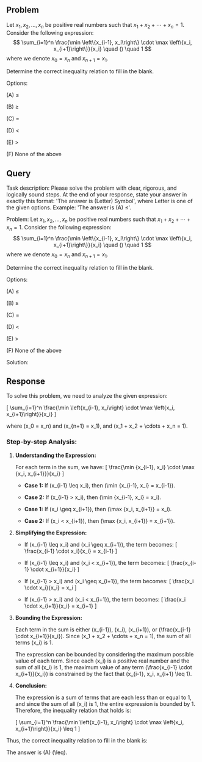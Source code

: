## Problem

Let $x_1, x_2, \ldots, x_n$ be positive real numbers such that $x_1 + x_2 + \cdots + x_n = 1$. Consider the following expression:
$$
\sum_{i=1}^n \frac{\min \left\{x_{i-1}, x_i\right\} \cdot \max \left\{x_i, x_{i+1}\right\}}{x_i} \quad () \quad 1
$$
where we denote $x_0 = x_n$ and $x_{n+1} = x_1$.

Determine the correct inequality relation to fill in the blank.

Options:

(A) $\leq$ 

(B) $\geq$

(C) $=$ 

(D) $<$

(E) $>$

(F) None of the above

## Query

Task description: Please solve the problem with clear, rigorous, and logically sound steps. At the end of your response, state your answer in exactly this format: 'The answer is (Letter) Symbol', where Letter is one of the given options. Example: 'The answer is (A) $\leq$'.

Problem: Let $x_1, x_2, \ldots, x_n$ be positive real numbers such that $x_1 + x_2 + \cdots + x_n = 1$. Consider the following expression:
$$
\sum_{i=1}^n \frac{\min \left\{x_{i-1}, x_i\right\} \cdot \max \left\{x_i, x_{i+1}\right\}}{x_i} \quad () \quad 1
$$
where we denote $x_0 = x_n$ and $x_{n+1} = x_1$.

Determine the correct inequality relation to fill in the blank.

Options:

(A) $\leq$ 

(B) $\geq$

(C) $=$ 

(D) $<$

(E) $>$

(F) None of the above

Solution:

## Response

To solve this problem, we need to analyze the given expression:

\[
\sum_{i=1}^n \frac{\min \left\{x_{i-1}, x_i\right\} \cdot \max \left\{x_i, x_{i+1}\right\}}{x_i}
\]

where \(x_0 = x_n\) and \(x_{n+1} = x_1\), and \(x_1 + x_2 + \cdots + x_n = 1\).

### Step-by-step Analysis:

1. **Understanding the Expression:**

   For each term in the sum, we have:
   \[
   \frac{\min \{x_{i-1}, x_i\} \cdot \max \{x_i, x_{i+1}\}}{x_i}
   \]

   - **Case 1:** If \(x_{i-1} \leq x_i\), then \(\min \{x_{i-1}, x_i\} = x_{i-1}\).
   - **Case 2:** If \(x_{i-1} > x_i\), then \(\min \{x_{i-1}, x_i\} = x_i\).

   - **Case 1:** If \(x_i \geq x_{i+1}\), then \(\max \{x_i, x_{i+1}\} = x_i\).
   - **Case 2:** If \(x_i < x_{i+1}\), then \(\max \{x_i, x_{i+1}\} = x_{i+1}\).

2. **Simplifying the Expression:**

   - If \(x_{i-1} \leq x_i\) and \(x_i \geq x_{i+1}\), the term becomes:
     \[
     \frac{x_{i-1} \cdot x_i}{x_i} = x_{i-1}
     \]

   - If \(x_{i-1} \leq x_i\) and \(x_i < x_{i+1}\), the term becomes:
     \[
     \frac{x_{i-1} \cdot x_{i+1}}{x_i}
     \]

   - If \(x_{i-1} > x_i\) and \(x_i \geq x_{i+1}\), the term becomes:
     \[
     \frac{x_i \cdot x_i}{x_i} = x_i
     \]

   - If \(x_{i-1} > x_i\) and \(x_i < x_{i+1}\), the term becomes:
     \[
     \frac{x_i \cdot x_{i+1}}{x_i} = x_{i+1}
     \]

3. **Bounding the Expression:**

   Each term in the sum is either \(x_{i-1}\), \(x_i\), \(x_{i+1}\), or \(\frac{x_{i-1} \cdot x_{i+1}}{x_i}\). Since \(x_1 + x_2 + \cdots + x_n = 1\), the sum of all terms \(x_i\) is 1.

   The expression can be bounded by considering the maximum possible value of each term. Since each \(x_i\) is a positive real number and the sum of all \(x_i\) is 1, the maximum value of any term \(\frac{x_{i-1} \cdot x_{i+1}}{x_i}\) is constrained by the fact that \(x_{i-1}, x_i, x_{i+1} \leq 1\).

4. **Conclusion:**

   The expression is a sum of terms that are each less than or equal to 1, and since the sum of all \(x_i\) is 1, the entire expression is bounded by 1. Therefore, the inequality relation that holds is:

   \[
   \sum_{i=1}^n \frac{\min \left\{x_{i-1}, x_i\right\} \cdot \max \left\{x_i, x_{i+1}\right\}}{x_i} \leq 1
   \]

Thus, the correct inequality relation to fill in the blank is:

The answer is (A) \(\leq\).